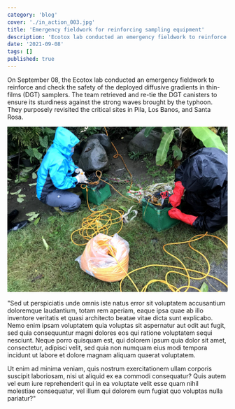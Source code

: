 ```yaml
---
category: 'blog'
cover: './in_action_003.jpg'
title: 'Emergency fieldwork for reinforcing sampling equipment'
description: 'Ecotox lab conducted an emergency fieldwork to reinforce sampling equipment'
date: '2021-09-08'
tags: []
published: true
---
```


On September 08, the Ecotox lab conducted an emergency fieldwork to reinforce and check the safety of the deployed diffusive gradients in thin-films (DGT) samplers. The team retrieved and re-tie the DGT canisters to ensure its sturdiness against the strong waves brought by the typhoon. They purposely revisited the critical sites in Pila, Los Banos, and Santa Rosa.

![Project overview](./in_action_003.jpg)

"Sed ut perspiciatis unde omnis iste natus error sit voluptatem accusantium doloremque laudantium, totam rem aperiam, eaque ipsa quae ab illo inventore veritatis et quasi architecto beatae vitae dicta sunt explicabo. Nemo enim ipsam voluptatem quia voluptas sit aspernatur aut odit aut fugit, sed quia consequuntur magni dolores eos qui ratione voluptatem sequi nesciunt. Neque porro quisquam est, qui dolorem ipsum quia dolor sit amet, consectetur, adipisci velit, sed quia non numquam eius modi tempora incidunt ut labore et dolore magnam aliquam quaerat voluptatem.

Ut enim ad minima veniam, quis nostrum exercitationem ullam corporis suscipit laboriosam, nisi ut aliquid ex ea commodi consequatur? Quis autem vel eum iure reprehenderit qui in ea voluptate velit esse quam nihil molestiae consequatur, vel illum qui dolorem eum fugiat quo voluptas nulla pariatur?"

